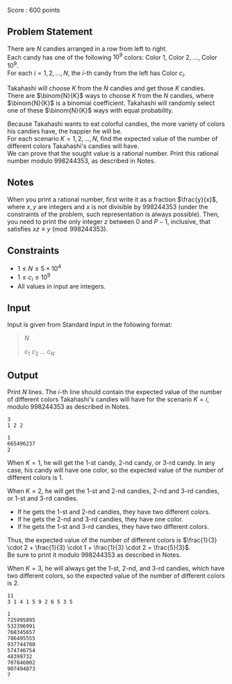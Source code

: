 Score : $600$ points

## Problem Statement

There are $N$ candies arranged in a row from left to right.<br>
Each candy has one of the following $10^9$ colors: Color $1$, Color $2$, $\ldots$, Color $10^9$.<br>
For each $i = 1, 2, \ldots, N$, the $i$-th candy from the left has Color $c_i$.

Takahashi will choose $K$ from the $N$ candies and get those $K$ candies.<br>
There are $\binom{N}{K}$ ways to choose $K$ from the $N$ candies, where $\binom{N}{K}$ is a binomial coefficient. Takahashi will randomly select one of these $\binom{N}{K}$ ways with equal probability.

Because Takahashi wants to eat colorful candies, the more variety of colors his candies have, the happier he will be.<br>
For each scenario $K = 1, 2, \ldots, N$, find the expected value of the number of different colors Takahashi's candies will have.<br>
We can prove that the sought value is a rational number. Print this rational number modulo $998244353$, as described in Notes.

## Notes

When you print a rational number, first write it as a fraction $\frac{y}{x}$, where $x, y$ are integers and $x$ is not divisible by $998244353$
(under the constraints of the problem, such representation is always possible).
Then, you need to print the only integer $z$ between $0$ and $P - 1$, inclusive, that satisfies $xz \equiv y \pmod{998244353}$.

## Constraints

- $1 \leq N \leq 5 \times 10^4$
- $1 \leq c_i \leq 10^9$
- All values in input are integers.

## Input

Input is given from Standard Input in the following format:

> $N$
> 
> $c_1$ $c_2$ $\ldots$ $c_N$

## Output

Print $N$ lines. The $i$-th line should contain the expected value of the number of different colors Takahashi's candies will have for the scenario $K = i$, modulo $998244353$ as described in Notes.

```input1
3
1 2 2
```

```output1
1
665496237
2
```

When $K = 1$, he will get the $1$-st candy, $2$-nd candy, or $3$-rd candy. In any case, his candy will have one color, so the expected value of the number of different colors is $1$.

When $K = 2$, he will get the $1$-st and $2$-nd candies, $2$-nd and $3$-rd candies, or $1$-st and $3$-rd candies.

- If he gets the $1$-st and $2$-nd candies, they have two different colors.
- If he gets the $2$-nd and $3$-rd candies, they have one color.
- If he gets the $1$-st and $3$-rd candies, they have two different colors.

Thus, the expected value of the number of different colors is $\frac{1}{3} \cdot 2 + \frac{1}{3} \cdot 1 + \frac{1}{3} \cdot 2 = \frac{5}{3}$.<br>
Be sure to print it modulo $998244353$ as described in Notes.

When $K = 3$, he will always get the $1$-st, $2$-nd, and $3$-rd candies, which have two different colors, so the expected value of the number of different colors is $2$.

```input2
11
3 1 4 1 5 9 2 6 5 3 5
```

```output2
1
725995895
532396991
768345657
786495555
937744700
574746754
48399732
707846002
907494873
7
```